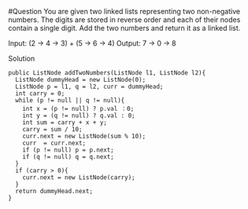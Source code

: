 #Question
You are given two linked lists representing two non-negative numbers. The digits are stored in reverse order and each of their nodes contain a single digit. Add the two numbers and return it as a linked list.

Input: (2 -> 4 -> 3) + (5 -> 6 -> 4)
Output: 7 -> 0 -> 8

Solution
```
public ListNode addTwoNumbers(ListNode l1, ListNode l2){
  ListNode dummyHead = new ListNode(0);
  ListNode p = l1, q = l2, curr = dummyHead;
  int carry = 0;
  while (p != null || q != null){
    int x = (p != null) ? p.val ：0;
    int y = (q != null) ? q.val : 0;
    int sum = carry + x + y;
    carry = sum / 10;
    curr.next = new ListNode(sum % 10);
    curr  = curr.next;
    if (p != null) p = p.next;
    if (q != null) q = q.next;
  }
  if (carry > 0){
    curr.next = new ListNode(carry);
  }
  return dummyHead.next;
}
```
